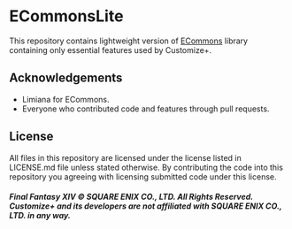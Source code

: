 # ECommonsLite
This repository contains lightweight version of [ECommons](https://github.com/NightmareXIV/ECommons) library containing only essential features used by Customize+.

## Acknowledgements
* Limiana for ECommons.
* Everyone who contributed code and features through pull requests.

## License
All files in this repository are licensed under the license listed in LICENSE.md file unless stated otherwise. By contributing the code into this repository you agreeing with licensing submitted code under this license.

##### Final Fantasy XIV © SQUARE ENIX CO., LTD. All Rights Reserved. Customize+ and its developers are not affiliated with SQUARE ENIX CO., LTD. in any way.